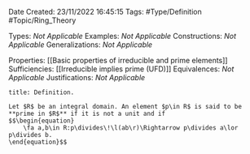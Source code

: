 <div class="topSpace"></div>

Date Created: 23/11/2022 16:45:15
Tags: #Type/Definition #Topic/Ring_Theory

Types: _Not Applicable_
Examples: _Not Applicable_
Constructions: _Not Applicable_
Generalizations: _Not Applicable_

Properties: [[Basic properties of irreducible and prime elements]]
Sufficiencies: [[Irreducible implies prime (UFD)]]
Equivalences: _Not Applicable_
Justifications: _Not Applicable_

``` ad-Definition
title: Definition.

Let $R$ be an integral domain. An element $p\in R$ is said to be **prime in $R$** if it is not a unit and if
$$\begin{equation}
    \fa a,b\in R:p\divides\!\l(ab\r)\Rightarrow p\divides a\lor p\divides b.
\end{equation}$$

```

